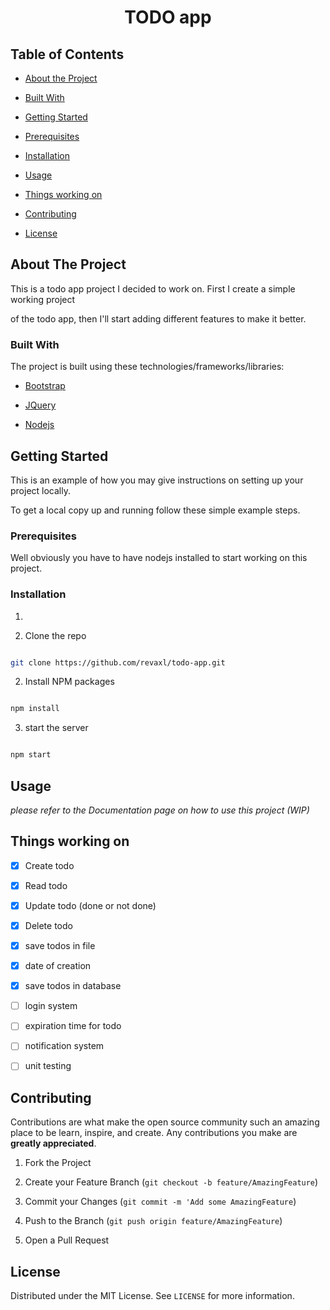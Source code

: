 
<!-- PROJECT LOGO -->

<p  align="center">

<h1  align="center">TODO app</h1>

</p>

  

<!-- TABLE OF CONTENTS -->

## Table of Contents

  

*  [About the Project](#about-the-project)

*  [Built With](#built-with)

*  [Getting Started](#getting-started)

*  [Prerequisites](#prerequisites)

*  [Installation](#installation)

*  [Usage](#usage)

*  [Things working on](#thing-working-on)

*  [Contributing](#contributing)

*  [License](#license)

  
  
  

<!-- ABOUT THE PROJECT -->

## About The Project

  

This is a todo app project I decided to work on. First I create a simple working project

of the todo app, then I'll start adding different features to make it better.

  

### Built With

The project is built using these technologies/frameworks/libraries:

  

*  [Bootstrap](https://getbootstrap.com)

*  [JQuery](https://jquery.com)

*  [Nodejs](https://nodejs.org)

  
  

<!-- GETTING STARTED -->

## Getting Started

  

This is an example of how you may give instructions on setting up your project locally.

To get a local copy up and running follow these simple example steps.

  

### Prerequisites

Well obviously you have to have nodejs installed to start working on this project.

  

### Installation

  

1.

1. Clone the repo

```sh

git clone https://github.com/revaxl/todo-app.git

```

2. Install NPM packages

```sh

npm install

```

3. start the server

```sh

npm start

```

  
  

<!-- USAGE EXAMPLES -->

## Usage

_please refer to the Documentation page on how to use this project (WIP)_

<!-- Working on -->

## Things working on

 - [x] Create todo
 - [x] Read todo
 - [x] Update todo (done or not done)
 - [x] Delete todo
 - [x] save todos in file
 - [x] date of creation
 - [x] save todos in database
 - [ ] login system
 - [ ] expiration time for todo
 - [ ] notification system
 - [ ] unit testing


<!-- CONTRIBUTING -->

## Contributing

Contributions are what make the open source community such an amazing place to be learn, inspire, and create. Any contributions you make are **greatly appreciated**.

  

1. Fork the Project

2. Create your Feature Branch (`git checkout -b feature/AmazingFeature`)

3. Commit your Changes (`git commit -m 'Add some AmazingFeature`)

4. Push to the Branch (`git push origin feature/AmazingFeature`)

5. Open a Pull Request

  
  
<!-- LICENSE -->

## License

Distributed under the MIT License. See `LICENSE` for more information.
